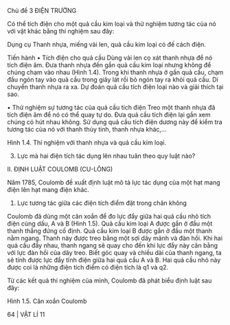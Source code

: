 Chủ đề 3 ĐIỆN TRƯỜNG

Có thể tích điện cho một quả cầu kim loại và thử nghiệm tương tác của nó với vật khác bằng thí nghiệm sau đây:

Dụng cụ
Thanh nhựa, miếng vải len, quả cầu kim loại có đế cách điện.

Tiến hành
• Tích điện cho quả cầu
Dùng vải len cọ xát thanh nhựa để nó tích điện âm.
Đưa thanh nhựa đến gần quả cầu kim loại nhưng không để chúng chạm vào nhau (Hình 1.4).
Trong khi thanh nhựa ở gần quả cầu, chạm đầu ngón tay vào quả cầu trong giây lát rồi bỏ ngón tay ra khỏi quả cầu.
Di chuyển thanh nhựa ra xa. Dự đoán quả cầu tích điện loại nào và giải thích tại sao.

• Thử nghiệm sự tương tác của quả cầu tích điện
Treo một thanh nhựa đã tích điện âm để nó có thể quay tự do. Đưa quả cầu tích điện lại gần xem chúng có hút nhau không.
Sử dụng quả cầu tích điện dương này để kiểm tra tương tác của nó với thanh thủy tinh, thanh nhựa khác,...

Hình 1.4. Thí nghiệm với thanh nhựa và quả cầu kim loại.

3. Lực mà hai điện tích tác dụng lên nhau tuân theo quy luật nào?

II. ĐỊNH LUẬT COULOMB (CU-LÔNG)

Năm 1785, Coulomb đề xuất định luật mô tả lực tác dụng của một hạt mang điện lên hạt mang điện khác.

1. Lực tương tác giữa các điện tích điểm đặt trong chân không

Coulomb đã dùng một cân xoắn để đo lực đẩy giữa hai quả cầu nhỏ tích điện cùng dấu, A và B (Hình 1.5). Quả cầu kim loại A được gắn ở đầu một thanh thẳng đứng cố định. Quả cầu kim loại B được gắn ở đầu một thanh nằm ngang. Thanh này được treo bằng một sợi dây mảnh và đàn hồi. Khi hai quả cầu đẩy nhau, thanh ngang sẽ quay cho đến khi lực đẩy này cân bằng với lực đàn hồi của dây treo. Biết góc quay và chiều dài của thanh ngang, ta sẽ tính được lực đẩy tĩnh điện giữa hai quả cầu A và B. Hai quả cầu nhỏ này được coi là những điện tích điểm có điện tích là q1 và q2.

Từ các kết quả thí nghiệm của mình, Coulomb đã phát biểu định luật sau đây:

Hình 1.5. Cân xoắn Coulomb

64 | VẬT LÍ 11